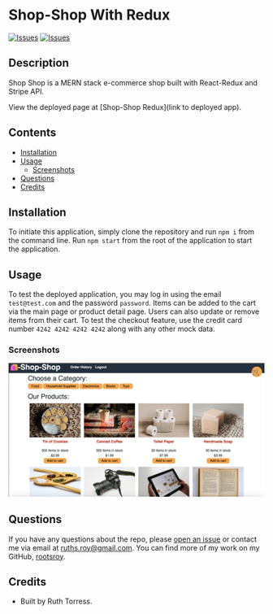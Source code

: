 # Shop-Shop With Redux

[![Issues]()]() [![Issues]()]()

## Description

Shop Shop is a MERN stack e-commerce shop built with React-Redux and Stripe API.

View the deployed page at [Shop-Shop Redux](link to deployed app).

## Contents

- [Installation](#Installation)
- [Usage](#Usage)
  - [Screenshots](#Screenshots)
- [Questions](#Questions)
- [Credits](#Credits)

## Installation

To initiate this application, simply clone the repository and run `npm i` from the command line. Run `npm start` from the root of the application to start the application.

## Usage

To test the deployed application, you may log in using the email `test@test.com` and the password `password`. Items can be added to the cart via the main page or product detail page. Users can also update or remove items from their cart. To test the checkout feature, use the credit card number `4242 4242 4242 4242` along with any other mock data.

### Screenshots

![Shop-Shop with Redux](./assets/images/screenshot.png)

## Questions

If you have any questions about the repo, please [open an issue]() or contact me via email at ruths.roy@gmail.com. You can find more of my work on my GitHub, [rootsroy](https://github.com/rootsroy).

## Credits

- Built by Ruth Torress.
